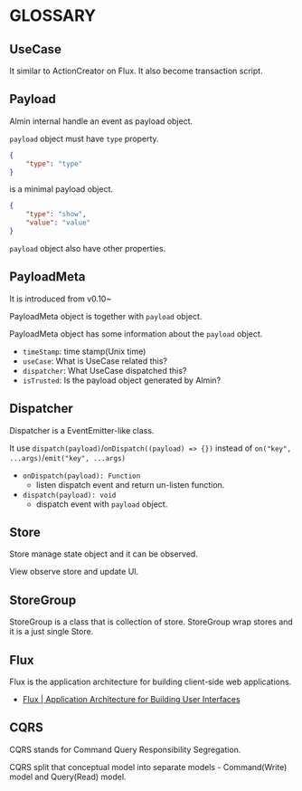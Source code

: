 # GLOSSARY

## UseCase

It similar to ActionCreator on Flux.
It also become transaction script.

## Payload

Almin internal handle an event as payload object.

`payload` object must have `type` property.

```json
{
    "type": "type"
}
```

is a minimal payload object.

```json
{
    "type": "show",
    "value": "value"
}
```

`payload` object also have other properties.

## PayloadMeta

It is introduced from v0.10~

PayloadMeta object is together with `payload` object.

PayloadMeta object has some information about the `payload` object.

- `timeStamp`: time stamp(Unix time)
- `useCase`: What is UseCase related this?
- `dispatcher`: What UseCase dispatched this?
- `isTrusted`: Is the payload object generated by Almin?

## Dispatcher

Dispatcher is a EventEmitter-like class.

It use `dispatch(payload)`/`onDispatch((payload) => {})` instead of `on("key", ...args)`/`emit("key", ...args)`

- `onDispatch(payload): Function`
    - listen dispatch event and return un-listen function.
- `dispatch(payload): void`
    - dispatch event with `payload` object.

## Store

Store manage state object and it can be observed.

View observe store and update UI.

## StoreGroup

StoreGroup is a class that is collection of store.
StoreGroup wrap stores and it is a just single Store.

## Flux

Flux is the application architecture for building client-side web applications.

- [Flux | Application Architecture for Building User Interfaces](https://facebook.github.io/flux/ "Flux | Application Architecture for Building User Interfaces")

## CQRS

CQRS stands for Command Query Responsibility Segregation.

CQRS split that conceptual model into separate models - Command(Write) model and Query(Read) model.